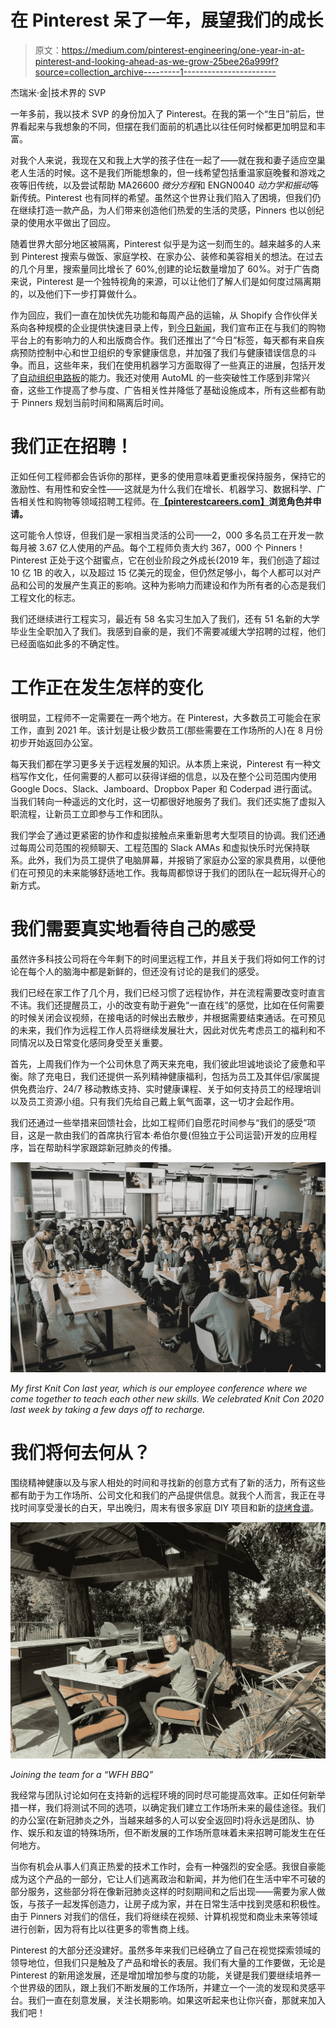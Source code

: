 # 在 Pinterest 呆了一年，展望我们的成长

> 原文：<https://medium.com/pinterest-engineering/one-year-in-at-pinterest-and-looking-ahead-as-we-grow-25bee26a999f?source=collection_archive---------1----------------------->

杰瑞米·金|技术界的 SVP

一年多前，我以技术 SVP 的身份加入了 Pinterest。在我的第一个“生日”前后，世界看起来与我想象的不同，但摆在我们面前的机遇比以往任何时候都更加明显和丰富。

对我个人来说，我现在又和我上大学的孩子住在一起了——就在我和妻子适应空巢老人生活的时候。这不是我们所能想象的，但一线希望包括重温家庭晚餐和游戏之夜等旧传统，以及尝试帮助 MA26600 *微分方程*和 ENGN0040 *动力学和振动*等新传统。Pinterest 也有同样的希望。虽然这个世界让我们陷入了困境，但我们仍在继续打造一款产品，为人们带来创造他们热爱的生活的灵感，Pinners 也以创纪录的使用水平做出了回应。

随着世界大部分地区被隔离，Pinterest 似乎是为这一刻而生的。越来越多的人来到 Pinterest 搜索与做饭、家庭学校、在家办公、装修和美容相关的想法。在过去的几个月里，搜索量同比增长了 60%,创建的论坛数量增加了 60%。对于广告商来说，Pinterest 是一个独特视角的来源，可以让他们了解人们是如何度过隔离期的，以及他们下一步打算做什么。

作为回应，我们一直在加快优先功能和每周产品的运输，从 Shopify 合作伙伴关系向各种规模的企业提供快速目录上传，到[今日新闻](https://newsroom.pinterest.com/en/post/pinterest-launches-curated-shopping-spotlights)，我们宣布正在与我们的购物平台上的有影响力的人和出版商合作。我们还推出了“今日”标签，每天都有来自疾病预防控制中心和世卫组织的专家健康信息，并加强了我们与健康错误信息的斗争。而且，这些年来，我们在使用机器学习方面取得了一些真正的进展，包括开发了[自动组织电路板](/pinterest-engineering/using-machine-learning-to-auto-organize-boards-13a12b22bf5)的能力。我还对使用 AutoML 的一些突破性工作感到非常兴奋，这些工作提高了参与度、广告相关性并降低了基础设施成本，所有这些都有助于 Pinners 规划当前时间和隔离后时间。

# 我们正在招聘！

正如任何工程师都会告诉你的那样，更多的使用意味着更重视保持服务，保持它的激励性、有用性和安全性——这就是为什么我们在增长、机器学习、数据科学、广告相关性和购物等领域招聘工程师。在[**【pinterestcareers.com】**](https://www.pinterestcareers.com/homepage)**浏览角色并申请。**

这可能令人惊讶，但我们是一家相当灵活的公司——2，000 多名员工在开发一款每月被 3.67 亿人使用的产品。每个工程师负责大约 367，000 个 Pinners！Pinterest 正处于这个甜蜜点，它在创业阶段之外成长(2019 年，我们创造了超过 10 亿 1B 的收入，以及超过 15 亿美元的现金，但仍然足够小，每个人都可以对产品和公司的发展产生真正的影响。这种为影响力而建设和作为所有者的心态是我们工程文化的标志。

我们还继续进行工程实习，最近有 58 名实习生加入了我们，还有 51 名新的大学毕业生全职加入了我们。我感到自豪的是，我们不需要减缓大学招聘的过程，他们已经面临如此多的不确定性。

# **工作正在发生怎样的变化**

很明显，工程师不一定需要在一两个地方。在 Pinterest，大多数员工可能会在家工作，直到 2021 年。该计划是让极少数员工(那些需要在工作场所的人)在 8 月份初步开始返回办公室。

每天我们都在学习更多关于远程发展的知识。从本质上来说，Pinterest 有一种文档写作文化，任何需要的人都可以获得详细的信息，以及在整个公司范围内使用 Google Docs、Slack、Jamboard、Dropbox Paper 和 Coderpad 进行面试。当我们转向一种遥远的文化时，这一切都很好地服务了我们。我们还实施了虚拟入职流程，让新员工立即参与工作和团队。

我们学会了通过更紧密的协作和虚拟接触点来重新思考大型项目的协调。我们还通过每周公司范围的视频聊天、工程范围的 Slack AMAs 和虚拟快乐时光保持联系。此外，我们为员工提供了电脑屏幕，并报销了家庭办公室的家具费用，以便他们在可预见的未来能够舒适地工作。我每周都惊讶于我们的团队在一起玩得开心的新方式。

# **我们需要真实地看待自己的感受**

虽然许多科技公司将在今年剩下的时间里远程工作，并且关于我们将如何工作的讨论在每个人的脑海中都是新鲜的，但还没有讨论的是我们的感受。

我们已经在家工作了几个月，我们已经习惯了远程协作，并在流程需要改变时直言不讳。我们还提醒员工，小的改变有助于避免“一直在线”的感觉，比如在任何需要的时候关闭会议视频，在接电话的时候出去散步，并根据需要结束通话。在可预见的未来，我们作为远程工作人员将继续发展壮大，因此对优先考虑员工的福利和不同情况以及日常变化感同身受至关重要。

首先，上周我们作为一个公司休息了两天来充电，我们彼此坦诚地谈论了疲惫和平衡。除了充电日，我们还提供一系列精神健康福利，包括为员工及其伴侣/家属提供免费治疗、24/7 移动教练支持、实时健康课程、关于如何支持员工的经理培训以及员工资源小组。只有我们先给自己戴上氧气面罩，这一切才会起作用。

我们还通过一些举措来回馈社会，比如工程师们自愿花时间参与“我们的感受”项目，这是一款由我们的首席执行官本·希伯尔曼(但独立于公司运营)开发的应用程序，旨在帮助科学家跟踪新冠肺炎的传播。

![](img/6a6b14d95279e1a05966377b7098fbbe.png)

*My first Knit Con last year, which is our employee conference where we come together to teach each other new skills. We celebrated Knit Con 2020 last week by taking a few days off to recharge.*

# **我们将何去何从？**

围绕精神健康以及与家人相处的时间和寻找新的创意方式有了新的活力，所有这些都有助于为工作场所、公司文化和我们的产品提供信息。就我个人而言，我正在寻找时间享受漫长的白天，早出晚归，周末有很多家庭 DIY 项目和新的[烧烤食谱](https://pin.it/5M5NqgF)。

![](img/4eb4a3c588b8f4e79eb25a01c406d6bd.png)

*Joining the team for a “WFH BBQ”*

我经常与团队讨论如何在支持新的远程环境的同时尽可能提高效率。正如任何新举措一样，我们将测试不同的选项，以确定我们建立工作场所未来的最佳途径。我们的办公室(在新冠肺炎之外，当越来越多的人可以安全返回时)将永远是团队、协作、娱乐和友谊的特殊场所，但不断发展的工作场所意味着未来招聘可能发生在任何地方。

当你有机会从事人们真正热爱的技术工作时，会有一种强烈的安全感。我很自豪能成为这个产品的一部分，它让人们逃离政治和新闻，并为他们在生活中牢不可破的部分服务，这些部分将在像新冠肺炎这样的时刻期间和之后出现——需要为家人做饭，与孩子一起发挥创造力，让房子成为家，并在日常生活中找到灵感和积极性。由于 Pinners 对我们的信任，我们将继续在视频、计算机视觉和商业未来等领域进行创新，因为将有比以往更多的零售商上线。

Pinterest 的大部分还没建好。虽然多年来我们已经确立了自己在视觉探索领域的领导地位，但我们只是触及了产品和增长的表层。我们有大量的工作要做，无论是 Pinterest 的新用途发展，还是增加增加参与度的功能，关键是我们要继续培养一个世界级的团队，跟上我们不断发展的工作场所，并建立一个一流的发现和灵感平台。我们一直在刻意发展，关注长期影响。如果这听起来也让你兴奋，那就来加入我们吧！